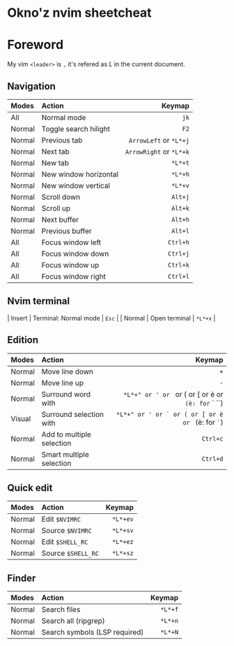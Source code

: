 # Okno'z nvim sheetcheat

# Foreword

My vim `<leader>` is `,` it's refered as *L* in the current document. 

## Navigation

| Modes   | Action                    |  Keymap                  |
|:---     | :-----                    | -------:                 | 
| All     | Normal mode               | `jk`                     | 
| Normal  | Toggle search hilight     | `F2`                     | 
| Normal  | Previous tab              | `ArrowLeft` or `*L*+j`   | 
| Normal  | Next tab                  | `ArrowRight` or `*L*+k`  | 
| Normal  | New tab                   | `*L*+t`                  | 
| Normal  | New window horizontal     | `*L*+h`                  | 
| Normal  | New window vertical       | `*L*+v`                  | 
| Normal  | Scroll down               | `Alt+j`                  | 
| Normal  | Scroll up                 | `Alt+k`                  | 
| Normal  | Next buffer               | `Alt+h`                  | 
| Normal  | Previous buffer           | `Alt+l`                  | 
| All     | Focus window left         | `Ctrl+h`                 | 
| All     | Focus window down         | `Ctrl+j`                 | 
| All     | Focus window up           | `Ctrl+k`                 | 
| All     | Focus window right        | `Ctrl+l`                 | 

## Nvim terminal

| Insert  | Terminal: Normal mode     |  `Esc`                   | 
| Normal  | Open terminal             |  `*L*+x`                 | 

##  Edition

| Modes   | Action                    |  Keymap                  |
|:---     | :-----                    | -------:                 | 
| Normal  | Move line down            | `+`                      |
| Normal  | Move line up              | `-`                      |
| Normal  | Surround word with        | `*L*+" or ' or ` or ( or [ or è or `` (è: for `` ` ``)    |
| Visual  | Surround selection with   | ``*L*+" or ' or ` or ( or [ or è or `` (è: for `` ` ``)   |
| Normal  | Add to multiple selection | `Ctrl+c`                 |
| Normal  | Smart multiple selection  | `Ctrl+d`                 |

## Quick edit

| Modes   | Action                    |  Keymap                  |
|:---     | :-----                    | -------:                 | 
| Normal  | Edit   `$NVIMRC`          | `*L*+ev`                 |
| Normal  | Source `$NVIMRC`          | `*L*+sv`                 |
| Normal  | Edit   `$SHELL_RC`        | `*L*+ez`                 |
| Normal  | Source `$SHELL_RC`        | `*L*+sz`                 |

## Finder

| Modes   | Action                    |  Keymap                  |
|:---     | :-----                    | -------:                 | 
| Normal  | Search files              | `*L*+f`                  | 
| Normal  | Search all  (ripgrep)     | `*L*+n`                  | 
| Normal  | Search symbols  (LSP required)    | `*L*+N`                  | 
